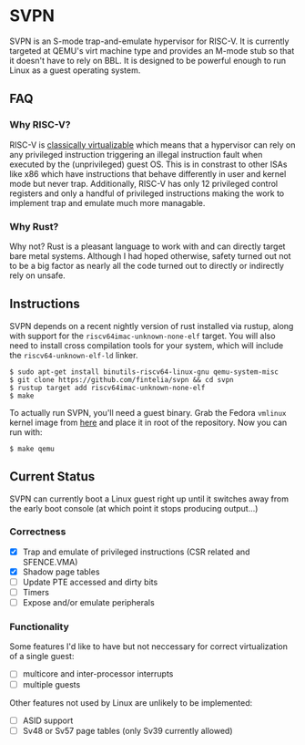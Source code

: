 # SVPN

SVPN is an S-mode trap-and-emulate hypervisor for RISC-V. It is currently targeted at QEMU's virt machine type and provides an M-mode stub so that it doesn't have to rely on BBL. It is designed to be powerful enough to run Linux as a guest operating system. 

## FAQ

### Why RISC-V?

RISC-V is [classically virtualizable](https://en.wikipedia.org/wiki/Popek_and_Goldberg_virtualization_requirements) which means that a hypervisor can rely on any privileged instruction triggering an illegal instruction fault when executed by the (unprivileged) guest OS. This is in constrast to other ISAs like x86 which have instructions that behave differently in user and kernel mode but never trap. Additionally, RISC-V has only 12 privileged control registers and only a handful of privileged instructions making the work to implement trap and emulate much more managable. 

### Why Rust?

Why not? Rust is a pleasant language to work with and can directly target bare metal systems. Although I had hoped otherwise, safety turned out not to be a big factor as nearly all the code turned out to directly or indirectly rely on unsafe.  

## Instructions

SVPN depends on a recent nightly version of rust installed via rustup, along with support for the `riscv64imac-unknown-none-elf` target. You will also need to install cross compilation tools for your system, which will include the `riscv64-unknown-elf-ld` linker. 

    $ sudo apt-get install binutils-riscv64-linux-gnu qemu-system-misc
    $ git clone https://github.com/fintelia/svpn && cd svpn
    $ rustup target add riscv64imac-unknown-none-elf
    $ make

To actually run SVPN, you'll need a guest binary. Grab the Fedora `vmlinux` kernel image from [here](https://fedorapeople.org/groups/risc-v/disk-images/) and place it in root of the repository. Now you can run with:

    $ make qemu

## Current Status

SVPN can currently boot a Linux guest right up until it switches away from the early boot console (at which point it stops producing output...) 

### Correctness

- [x] Trap and emulate of privileged instructions (CSR related and SFENCE.VMA)
- [x] Shadow page tables
- [ ] Update PTE accessed and dirty bits
- [ ] Timers
- [ ] Expose and/or emulate peripherals

### Functionality
Some features I'd like to have but not neccessary for correct virtualization of a single guest:

- [ ] multicore and inter-processor interrupts
- [ ] multiple guests

Other features not used by Linux are unlikely to be implemented:
- [ ] ASID support
- [ ] Sv48 or Sv57 page tables (only Sv39 currently allowed)
